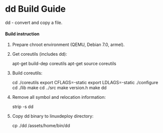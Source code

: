dd Build Guide
==============================

dd - convert and copy a file.

#### Build instruction ####

1) Prepare chroot environment (QEMU, Debian 7.0, armel).

2) Get coreutils (includes dd):

    apt-get build-dep coreutils
    apt-get source coreutils

3) Build coreutils:

    cd ./coreutils
    export CFLAGS=-static
    export LDLAGS=-static
    ./configure
    cd ./lib
    make
    cd ../src
    make version.h
    make dd

4) Remove all symbol and relocation information:

    strip -s dd

5) Copy dd binary to linuxdeploy directory:

    cp ./dd <LinuxDeploy>/assets/home/bin/dd
